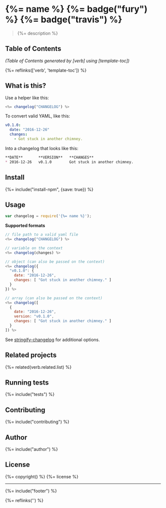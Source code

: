 # {%= name %} {%= badge("fury") %} {%= badge("travis") %}

> {%= description %}

## Table of Contents

<!-- toc -->

_(Table of Contents generated by [verb] using [template-toc])_

{%= reflinks(['verb', 'template-toc']) %}

## What is this?

Use a helper like this:

```js
<%= changelog("CHANGELOG") %>
```

To convert valid YAML, like this:

```yaml
v0.1.0:
  date: "2016-12-26"
  changes:
    - Got stuck in another chimney.
```

Into a changelog that looks like this:

```markdown
**DATE**       **VERSION**   **CHANGES**                  
* 2016-12-26   v0.1.0        Got stuck in another chimney.
```

## Install

{%= include("install-npm", {save: true}) %}

## Usage

```js
var changelog = require('{%= name %}');
```

**Supported formats**

```js
// file path to a valid yaml file
<%= changelog("CHANGELOG") %>

// variable on the context 
<%= changelog(changes) %>

// object (can also be passed on the context)
<%= changelog({ 
  "v0.1.0": { 
    date: "2016-12-26", 
    changes: [ "Got stuck in another chimney." ] 
  }
}) %>

// array (can also be passed on the context)
<%= changelog([
  {
    date: "2016-12-26", 
    version: "v0.1.0", 
    changes: [ "Got stuck in another chimney." ]
  }
]) %>
```

See [stringify-changelog](https://github.com/jonschlinkert/stringify-changelog) for additional options.

## Related projects
{%= related(verb.related.list) %}  

## Running tests
{%= include("tests") %}

## Contributing
{%= include("contributing") %}

## Author
{%= include("author") %}

## License
{%= copyright() %}
{%= license %}

***

{%= include("footer") %}

{%= reflinks('') %}
